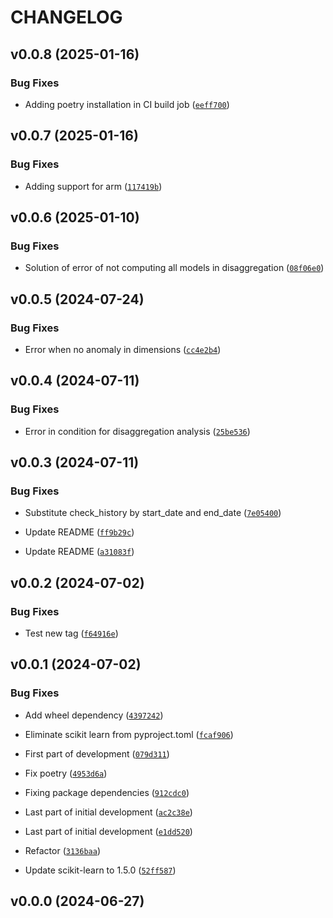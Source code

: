 # CHANGELOG


## v0.0.8 (2025-01-16)

### Bug Fixes

- Adding poetry installation in CI build job
  ([`eeff700`](https://github.com/adevinta/anomalywatchdog/commit/eeff7007029fc76631becaff53b7087d77718176))


## v0.0.7 (2025-01-16)

### Bug Fixes

- Adding support for arm
  ([`117419b`](https://github.com/adevinta/anomalywatchdog/commit/117419b7fc916832c7662c32a40146d6eb1629ed))


## v0.0.6 (2025-01-10)

### Bug Fixes

- Solution of error of not computing all models in disaggregation
  ([`08f06e0`](https://github.com/adevinta/anomalywatchdog/commit/08f06e0df14110a38302a5b7aaa6109562f83bbe))


## v0.0.5 (2024-07-24)

### Bug Fixes

- Error when no anomaly in dimensions
  ([`cc4e2b4`](https://github.com/adevinta/anomalywatchdog/commit/cc4e2b43121ebee3846553f5abc0e4a0d62ea0e9))


## v0.0.4 (2024-07-11)

### Bug Fixes

- Error in condition for disaggregation analysis
  ([`25be536`](https://github.com/adevinta/anomalywatchdog/commit/25be53672479c7a4b9d1dd69dfd551f3c694ba61))


## v0.0.3 (2024-07-11)

### Bug Fixes

- Substitute check_history by start_date and end_date
  ([`7e05400`](https://github.com/adevinta/anomalywatchdog/commit/7e05400a616dc563a6916bb0b59a6dcff634d97d))

- Update README
  ([`ff9b29c`](https://github.com/adevinta/anomalywatchdog/commit/ff9b29ca6c954d44ff68a1854e7046587275aaeb))

- Update README
  ([`a31083f`](https://github.com/adevinta/anomalywatchdog/commit/a31083f7d934e18d1ab7d0cfa43345d36fcf46a9))


## v0.0.2 (2024-07-02)

### Bug Fixes

- Test new tag
  ([`f64916e`](https://github.com/adevinta/anomalywatchdog/commit/f64916e5aadb7cc226d865b93c2b3a9f1e42b7a6))


## v0.0.1 (2024-07-02)

### Bug Fixes

- Add wheel dependency
  ([`4397242`](https://github.com/adevinta/anomalywatchdog/commit/43972426ec7b605cfcf63f5798f0bfe2164d1dd5))

- Eliminate scikit learn from pyproject.toml
  ([`fcaf906`](https://github.com/adevinta/anomalywatchdog/commit/fcaf906131c2bb6d8ae9173018d9b28f1ecc2899))

- First part of development
  ([`079d311`](https://github.com/adevinta/anomalywatchdog/commit/079d31170f8d9bfe66d828f792770e5e01636861))

- Fix poetry
  ([`4953d6a`](https://github.com/adevinta/anomalywatchdog/commit/4953d6a20adcce3dd1540580f20b5b7c1b2e10f2))

- Fixing package dependencies
  ([`912cdc0`](https://github.com/adevinta/anomalywatchdog/commit/912cdc0dc8d7706920731ffbe782f02a7049f7e4))

- Last part of initial development
  ([`ac2c38e`](https://github.com/adevinta/anomalywatchdog/commit/ac2c38e9269f38c2e8aca266e1e5919d0b7ce80e))

- Last part of initial development
  ([`e1dd520`](https://github.com/adevinta/anomalywatchdog/commit/e1dd520d986d10f165d2a2a9982e296337f447ad))

- Refactor
  ([`3136baa`](https://github.com/adevinta/anomalywatchdog/commit/3136baaad32a201680cc68d5ab08ccc5328aaf68))

- Update scikit-learn to 1.5.0
  ([`52ff587`](https://github.com/adevinta/anomalywatchdog/commit/52ff587214fb13300f748359b64971d2448f45e5))


## v0.0.0 (2024-06-27)
